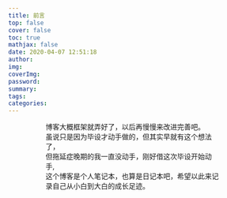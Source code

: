 ```yaml
---
title: 前言
top: false
cover: false
toc: true
mathjax: false
date: 2020-04-07 12:51:18
author:
img:
coverImg:
password:
summary:
tags:
categories:
---
```

<div style="width: 70%;margin:0 auto;">
	<p>
  		博客大概框架就弄好了，以后再慢慢来改进完善吧。<br />
  		虽说只是因为毕设才动手做的，但其实早就有这个想法了，<br />
  		但拖延症晚期的我一直没动手，刚好借这次毕设开始动手,<br />
  		这个博客是个人笔记本，也算是日记本吧，希望以此来记录自己从小白到大白的成长足迹。<br />
	</p>
</div>